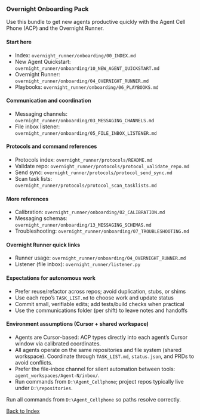 ### Overnight Onboarding Pack

Use this bundle to get new agents productive quickly with the Agent Cell Phone (ACP) and the Overnight Runner.

#### Start here
- Index: `overnight_runner/onboarding/00_INDEX.md`
- New Agent Quickstart: `overnight_runner/onboarding/10_NEW_AGENT_QUICKSTART.md`
- Overnight Runner: `overnight_runner/onboarding/04_OVERNIGHT_RUNNER.md`
- Playbooks: `overnight_runner/onboarding/06_PLAYBOOKS.md`

#### Communication and coordination
- Messaging channels: `overnight_runner/onboarding/03_MESSAGING_CHANNELS.md`
- File inbox listener: `overnight_runner/onboarding/05_FILE_INBOX_LISTENER.md`

#### Protocols and command references
- Protocols index: `overnight_runner/protocols/README.md`
- Validate repo: `overnight_runner/protocols/protocol_validate_repo.md`
- Send sync: `overnight_runner/protocols/protocol_send_sync.md`
- Scan task lists: `overnight_runner/protocols/protocol_scan_tasklists.md`

#### More references
- Calibration: `overnight_runner/onboarding/02_CALIBRATION.md`
- Messaging schemas: `overnight_runner/onboarding/13_MESSAGING_SCHEMAS.md`
- Troubleshooting: `overnight_runner/onboarding/07_TROUBLESHOOTING.md`

#### Overnight Runner quick links
- Runner usage: `overnight_runner/onboarding/04_OVERNIGHT_RUNNER.md`
- Listener (file inbox): `overnight_runner/listener.py`

#### Expectations for autonomous work
- Prefer reuse/refactor across repos; avoid duplication, stubs, or shims
- Use each repo’s `TASK_LIST.md` to choose work and update status
- Commit small, verifiable edits; add tests/build checks when practical
- Use the communications folder (per shift) to leave notes and handoffs

#### Environment assumptions (Cursor + shared workspace)
- Agents are Cursor-based: ACP types directly into each agent’s Cursor window via calibrated coordinates.
- All agents operate on the same repositories and file system (shared workspace). Coordinate through `TASK_LIST.md`, `status.json`, and PRDs to avoid conflicts.
- Prefer the file-inbox channel for silent automation between tools: `agent_workspaces/Agent-N/inbox/`.
- Run commands from `D:\Agent_Cellphone`; project repos typically live under `D:\repositories`.

Run all commands from `D:\Agent_Cellphone` so paths resolve correctly.

[Back to Index](00_INDEX.md)





